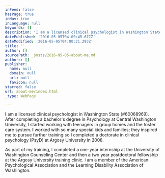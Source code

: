 ```yaml
---
inFeed: false
hasPage: true
inNav: true
inLanguage: null
keywords: []
description: 'I am a licensed clinical psychologist in Washington State (#60068969). After completing a bachelor’s degree in Psychology at Central Washington University, I started working with teenagers in group homes and the foster care system. I worked with so many special kids and families; they inspired me to pursue further training so I completed a doctorate in clinical psychology (PsyD) at Argosy University in 2008. '
datePublished: '2016-05-05T04:00:45.677Z'
dateModified: '2016-05-05T04:00:21.293Z'
title: ''
author: []
sourcePath: _posts/2016-05-05-about-me.md
authors: []
publisher:
  name: null
  domain: null
  url: null
  favicon: null
starred: false
url: about-me/index.html
_type: WebPage

---
```

I am a licensed clinical psychologist in Washington State (\#60068969). After completing a bachelor's degree in Psychology at Central Washington University, I started working with teenagers in group homes and the foster care system. I worked with so many special kids and families; they inspired me to pursue further training so I completed a doctorate in clinical psychology (PsyD) at Argosy University in 2008\. 

As part of my training, I completed a one-year internship at the University of Washington Counseling Center and then a two year postdoctoral fellowship at the Argosy University training clinic. I am a member of the American Psychological Association and the Learning Disability Association of Washington.